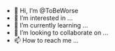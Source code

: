 - 👋 Hi, I’m @ToBeWorse
- 👀 I’m interested in ...
- 🌱 I’m currently learning ...
- 💞️ I’m looking to collaborate on ...
- 📫 How to reach me ...

<!---
ToBeWorse/ToBeWorse is a ✨ special ✨ repository because its `README.md` (this file) appears on your GitHub profile.
You can click the Preview link to take a look at your changes.
--->
